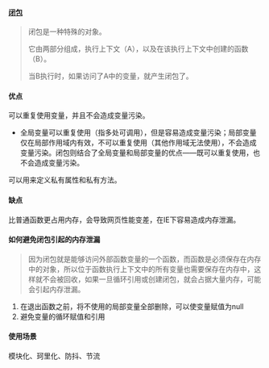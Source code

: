 #### [闭包](https://juejin.cn/post/6844903858636849159)

> 闭包是一种特殊的对象。
>
> 它由两部分组成，执行上下文（A），以及在该执行上下文中创建的函数（B）。
>
> 当B执行时，如果访问了A中的变量，就产生闭包了。



#### 优点

可以重复使用变量，并且不会造成变量污染。

+ 全局变量可以重复使用（指多处可调用），但是容易造成变量污染；局部变量仅在局部作用域内有效，不可以重复使用（其他作用域无法使用），不会造成变量污染。闭包则结合了全局变量和局部变量的优点——既可以重复使用，也不会造成变量污染。

可以用来定义私有属性和私有方法。



#### 缺点

比普通函数更占用内存，会导致网页性能变差，在IE下容易造成内存泄漏。



#### 如何避免闭包引起的内存泄漏

> 因为闭包就是能够访问外部函数变量的一个函数，而函数是必须保存在内存中的对象，所以位于函数执行上下文中的所有变量也需要保存在内存中，这样就不会被回收，如果一旦循环引用或创建闭包，就会占据大量内存，可能会引起内存泄漏。

1. 在退出函数之前，将不使用的局部变量全部删除，可以使变量赋值为null
2. 避免变量的循环赋值和引用



#### 使用场景

模块化、珂里化、防抖、节流